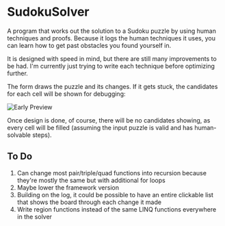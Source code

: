 # SudokuSolver

A program that works out the solution to a Sudoku puzzle by using human techniques and proofs.
Because it logs the human techniques it uses, you can learn how to get past obstacles you found yourself in.

It is designed with speed in mind, but there are still many improvements to be had. I'm currently just trying to write each technique before optimizing further.

The form draws the puzzle and its changes. If it gets stuck, the candidates for each cell will be shown for debugging:

![Early Preview](https://i.imgur.com/yTBUkGg.png)

Once design is done, of course, there will be no candidates showing, as every cell will be filled (assuming the input puzzle is valid and has human-solvable steps).

## To Do

1. Can change most pair/triple/quad functions into recursion because they're mostly the same but with additional for loops
2. Maybe lower the framework version
3. Building on the log, it could be possible to have an entire clickable list that shows the board through each change it made
4. Write region functions instead of the same LINQ functions everywhere in the solver